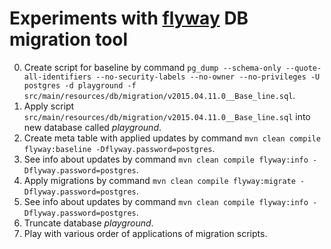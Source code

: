 # Experiments with [flyway](http://flywaydb.org/) DB migration tool

0. Create script for baseline by command `pg_dump --schema-only --quote-all-identifiers --no-security-labels --no-owner --no-privileges -U postgres -d playground -f src/main/resources/db/migration/v2015.04.11.0__Base_line.sql`.
1. Apply script `src/main/resources/db/migration/v2015.04.11.0__Base_line.sql` into new database called *playground*.
2. Create meta table with applied updates by command `mvn clean compile flyway:baseline -Dflyway.password=postgres`.
3. See info about updates by command `mvn clean compile flyway:info -Dflyway.password=postgres`.
4. Apply migrations by command `mvn clean compile flyway:migrate -Dflyway.password=postgres`.
5. See info about updates by command `mvn clean compile flyway:info -Dflyway.password=postgres`.
6. Truncate database *playground*.
7. Play with various order of applications of migration scripts.

